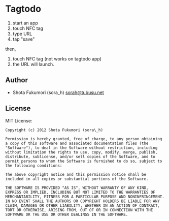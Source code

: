 # Tagtodo

1. start an app
2. touch NFC tag
3. type URL
4. tap "save"

then,

1. touch NFC tag (not works on tagtodo app)
2. the URL will launch.

## Author

* Shota Fukumori (sora\_h) <sorah@tubusu.net>

## License

MIT License:

    Copyright (c) 2012 Shota Fukumori (sora\_h)

    Permission is hereby granted, free of charge, to any person obtaining a copy of this software and associated documentation files (the "Software"), to deal in the Software without restriction, including without limitation the rights to use, copy, modify, merge, publish, distribute, sublicense, and/or sell copies of the Software, and to permit persons to whom the Software is furnished to do so, subject to the following conditions:

    The above copyright notice and this permission notice shall be included in all copies or substantial portions of the Software.

    THE SOFTWARE IS PROVIDED "AS IS", WITHOUT WARRANTY OF ANY KIND, EXPRESS OR IMPLIED, INCLUDING BUT NOT LIMITED TO THE WARRANTIES OF MERCHANTABILITY, FITNESS FOR A PARTICULAR PURPOSE AND NONINFRINGEMENT. IN NO EVENT SHALL THE AUTHORS OR COPYRIGHT HOLDERS BE LIABLE FOR ANY CLAIM, DAMAGES OR OTHER LIABILITY, WHETHER IN AN ACTION OF CONTRACT, TORT OR OTHERWISE, ARISING FROM, OUT OF OR IN CONNECTION WITH THE SOFTWARE OR THE USE OR OTHER DEALINGS IN THE SOFTWARE.
